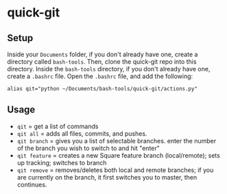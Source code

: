 # quick-git #

## Setup ##

Inside your `Documents` folder, if you don't already have one, create a directory called `bash-tools`.  Then, clone the quick-git repo into this directory.  Inside the `bash-tools` directory, if you don't already have one, create a `.bashrc` file.  Open the `.bashrc` file, and add the following:

```
alias qit="python ~/Documents/bash-tools/quick-git/actions.py"
```

## Usage ##

- `qit` = get a list of commands
-  `qit all` = adds all files, commits, and pushes.
- `qit branch` = gives you a list of selectable branches.  enter the number of the branch you wish to switch to and hit "enter"
- `qit feature` = creates a new Square feature branch (local/remote); sets up tracking; switches to branch
- `qit remove` = removes/deletes both local and remote branches; if you are currently on the branch, it first switches you to master, then continues.